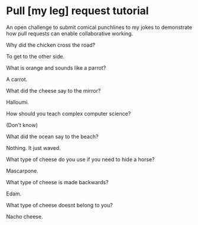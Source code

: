 # Pull [my leg] request tutorial
An open challenge to submit comical punchlines to my jokes to demonstrate how pull requests can enable collaborative working. 

Why did the chicken cross the road? 

To get to the other side.


What is orange and sounds like a parrot? 

A carrot.


What did the cheese say to the mirror? 

Halloumi.


How should you teach complex computer science? 

(Don't know)


What did the ocean say to the beach?

Nothing. It just waved.


What type of cheese do you use if you need to hide a horse?

Mascarpone.


What type of cheese is made backwards?

Edam.


What type of cheese doesnt belong to you?

Nacho cheese.
